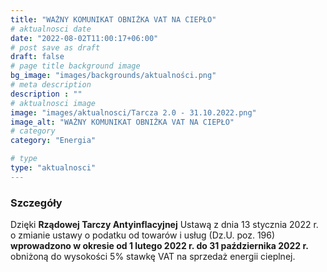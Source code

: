 ```yaml
---
title: "WAŻNY KOMUNIKAT OBNIŻKA VAT NA CIEPŁO"
# aktualnosci date
date: "2022-08-02T11:00:17+06:00"
# post save as draft
draft: false
# page title background image
bg_image: "images/backgrounds/aktualności.png"
# meta description
description : ""
# aktualnosci image
image: "images/aktualnosci/Tarcza 2.0 - 31.10.2022.png"
image_alt: "WAŻNY KOMUNIKAT OBNIŻKA VAT NA CIEPŁO"
# category
category: "Energia"

# type
type: "aktualnosci"
---
```


### Szczegóły

Dzięki **Rządowej Tarczy Antyinflacyjnej**
Ustawą z dnia 13 stycznia 2022 r. o zmianie ustawy o podatku od towarów i usług (Dz.U. poz. 196)
**wprowadzono w okresie od 1 lutego 2022 r. do 31 października 2022 r.**
obniżoną do wysokości 5% stawkę VAT na sprzedaż energii cieplnej.
